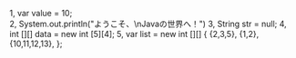 1, var value = 10;  
2, System.out.println("ようこそ、\nJavaの世界へ！")
3, String str = null;
4, int [][] data = new int [5][4];
5, var list = new int [][] {
    {2,3,5},
    {1,2},
    {10,11,12,13},
};